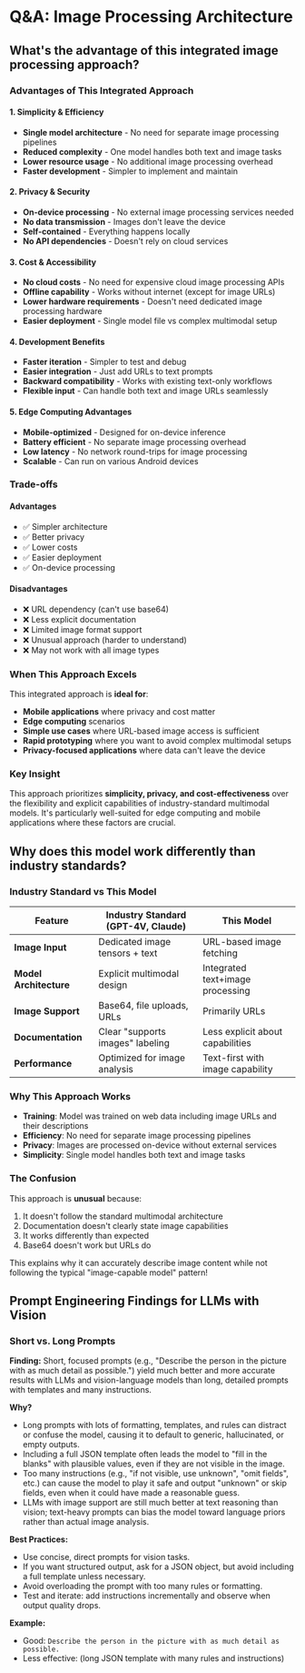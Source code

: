 # Q&A: Image Processing Architecture

## What's the advantage of this integrated image processing approach?

### **Advantages of This Integrated Approach**

#### **1. Simplicity & Efficiency**
- **Single model architecture** - No need for separate image processing pipelines
- **Reduced complexity** - One model handles both text and image tasks
- **Lower resource usage** - No additional image processing overhead
- **Faster development** - Simpler to implement and maintain

#### **2. Privacy & Security**
- **On-device processing** - No external image processing services needed
- **No data transmission** - Images don't leave the device
- **Self-contained** - Everything happens locally
- **No API dependencies** - Doesn't rely on cloud services

#### **3. Cost & Accessibility**
- **No cloud costs** - No need for expensive cloud image processing APIs
- **Offline capability** - Works without internet (except for image URLs)
- **Lower hardware requirements** - Doesn't need dedicated image processing hardware
- **Easier deployment** - Single model file vs complex multimodal setup

#### **4. Development Benefits**
- **Faster iteration** - Simpler to test and debug
- **Easier integration** - Just add URLs to text prompts
- **Backward compatibility** - Works with existing text-only workflows
- **Flexible input** - Can handle both text and image URLs seamlessly

#### **5. Edge Computing Advantages**
- **Mobile-optimized** - Designed for on-device inference
- **Battery efficient** - No separate image processing overhead
- **Low latency** - No network round-trips for image processing
- **Scalable** - Can run on various Android devices

### **Trade-offs**

#### **Advantages**
- ✅ Simpler architecture
- ✅ Better privacy
- ✅ Lower costs
- ✅ Easier deployment
- ✅ On-device processing

#### **Disadvantages**
- ❌ URL dependency (can't use base64)
- ❌ Less explicit documentation
- ❌ Limited image format support
- ❌ Unusual approach (harder to understand)
- ❌ May not work with all image types

### **When This Approach Excels**

This integrated approach is **ideal for**:
- **Mobile applications** where privacy and cost matter
- **Edge computing** scenarios
- **Simple use cases** where URL-based image access is sufficient
- **Rapid prototyping** where you want to avoid complex multimodal setups
- **Privacy-focused applications** where data can't leave the device

### **Key Insight**

This approach prioritizes **simplicity, privacy, and cost-effectiveness** over the flexibility and explicit capabilities of industry-standard multimodal models. It's particularly well-suited for edge computing and mobile applications where these factors are crucial.

## Why does this model work differently than industry standards?

### **Industry Standard vs This Model**

| Feature | Industry Standard (GPT-4V, Claude) | This Model |
|---------|-----------------------------------|------------|
| **Image Input** | Dedicated image tensors + text | URL-based image fetching |
| **Model Architecture** | Explicit multimodal design | Integrated text+image processing |
| **Image Support** | Base64, file uploads, URLs | Primarily URLs |
| **Documentation** | Clear "supports images" labeling | Less explicit about capabilities |
| **Performance** | Optimized for image analysis | Text-first with image capability |

### **Why This Approach Works**
- **Training**: Model was trained on web data including image URLs and their descriptions
- **Efficiency**: No need for separate image processing pipelines
- **Privacy**: Images are processed on-device without external services
- **Simplicity**: Single model handles both text and image tasks

### **The Confusion**
This approach is **unusual** because:
1. It doesn't follow the standard multimodal architecture
2. Documentation doesn't clearly state image capabilities
3. It works differently than expected
4. Base64 doesn't work but URLs do

This explains why it can accurately describe image content while not following the typical "image-capable model" pattern! 

## Prompt Engineering Findings for LLMs with Vision

### Short vs. Long Prompts

**Finding:**
Short, focused prompts (e.g., "Describe the person in the picture with as much detail as possible.") yield much better and more accurate results with LLMs and vision-language models than long, detailed prompts with templates and many instructions.

**Why?**
- Long prompts with lots of formatting, templates, and rules can distract or confuse the model, causing it to default to generic, hallucinated, or empty outputs.
- Including a full JSON template often leads the model to "fill in the blanks" with plausible values, even if they are not visible in the image.
- Too many instructions (e.g., "if not visible, use unknown", "omit fields", etc.) can cause the model to play it safe and output "unknown" or skip fields, even when it could have made a reasonable guess.
- LLMs with image support are still much better at text reasoning than vision; text-heavy prompts can bias the model toward language priors rather than actual image analysis.

**Best Practices:**
- Use concise, direct prompts for vision tasks.
- If you want structured output, ask for a JSON object, but avoid including a full template unless necessary.
- Avoid overloading the prompt with too many rules or formatting.
- Test and iterate: add instructions incrementally and observe when output quality drops.

**Example:**
- Good: `Describe the person in the picture with as much detail as possible.`
- Less effective: (long JSON template with many rules and instructions) 
